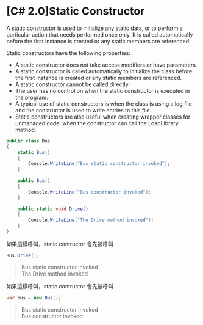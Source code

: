 # [C# 2.0]Static Constructor

A static constructor is used to initialize any static data, or to perform a particular action that needs performed once only. It is called automatically before the first instance is created or any static members are referenced.

Static constructors have the following properties:
- A static constructor does not take access modifiers or have parameters.
- A static constructor is called automatically to initialize the class before the first instance is created or any static members are referenced.
- A static constructor cannot be called directly.
- The user has no control on when the static constructor is executed in the program.
- A typical use of static constructors is when the class is using a log file and the constructor is used to write entries to this file.
- Static constructors are also useful when creating wrapper classes for unmanaged code, when the constructor can call the LoadLibrary method.

```csharp
public class Bus
{
    static Bus()
    {
        Console.WriteLine("Bus static constructor invoked");
    }
    
    public Bus()
    {
        Console.WriteLine("Bus constructor invoked");
    }

    public static void Drive()
    {
        Console.WriteLine("The Drive method invoked");
    }
}
```

如果這樣呼叫，static contructor 會先被呼叫
```csharp
Bus.Drive();
```
>Bus static constructor invoked  
The Drive method invoked

如果這樣呼叫，static contructor 會先被呼叫
```csharp
var bus = new Bus();
```
>Bus static constructor invoked  
Bus constructor invoked
